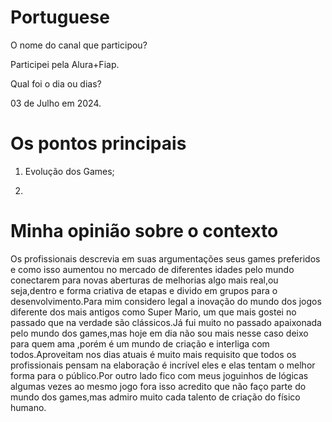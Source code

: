# Portuguese 


O nome do canal que participou?

Participei pela Alura+Fiap.

Qual foi o dia ou dias?

03 de Julho em 2024.

# Os pontos principais 

1. Evolução dos Games;

2.  

# Minha opinião sobre o contexto

<p>Os profissionais descrevia em suas argumentações seus games preferidos e como isso aumentou no  mercado de diferentes idades pelo mundo  conectarem para novas aberturas  de melhorias algo mais real,ou seja,dentro e forma criativa de etapas  e divido em grupos para o desenvolvimento.Para mim  considero legal a inovação do mundo dos jogos diferente dos mais antigos como Super Mario, um que mais gostei no passado que na verdade são clássicos.Já fui muito no passado  apaixonada pelo mundo dos games,mas hoje em dia não sou mais nesse caso deixo para  quem ama ,porém é um mundo de criação  e interliga com todos.Aproveitam nos  dias atuais é muito mais requisito que todos os profissionais pensam na elaboração é incrível eles e elas tentam o melhor forma para o público.Por outro lado fico com meus joguinhos de lógicas algumas vezes ao mesmo jogo fora isso acredito que não faço parte do mundo dos games,mas admiro muito cada talento de criação do físico humano.</p>

